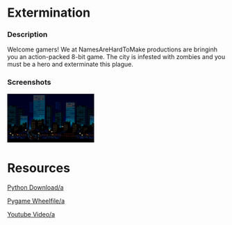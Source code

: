 <h1>Extermination</h1>

<h3>Description</h3>

<p>
Welcome gamers! We at NamesAreHardToMake productions are bringinh you an action-packed 8-bit game. The city is infested with zombies and you must be a hero and exterminate this plague. 
 <p>

<h3>Screenshots</h3>
<img src="https://github.com/tchat6888/Extermination-/blob/master/images/CityBG.gif?raw=true " width="200px">

<h1>Resources</h1>

<a href="https://www.python.org/downloads/"> Python Download/a

<a href="http://www.lfd.uci.edu/~gohlke/pythonlibs/#pygame">Pygame Wheelfile/a

<a href="https://youtu.be/_GikMdhAhv0">Youtube Video/a
